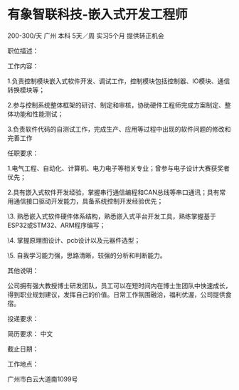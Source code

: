# 有象智联科技-嵌入式开发工程师

200-300/天 广州 本科 5天／周 实习5个月 提供转正机会

职位描述：

工作内容：



1.负责控制模块嵌入式软件开发、调试工作，控制模块包括控制器、IO模块、通信转换模块等；



2.参与控制系统整体框架的研讨、制定和审核，协助硬件工程师完成方案制定、整体功能和性能测试；



3.负责软件代码的自测试工作，完成生产、应用等过程中出现的软件问题的修改和完善工作





任职要求：



1.电气工程、自动化、计算机、电力电子等相关专业；曾参与电子设计大赛获奖者优先；



2.具有嵌入式软件开发经验，掌握串行通信编程和CAN总线等串口通讯；具有常用通信接口驱动开发能力，具备系统控制开发经验优先；



\3. 熟悉嵌入式软件硬件体系结构，熟悉嵌入式平台开发工具，熟练掌握基于ESP32或STM32、ARM程序编写；

\4. 掌握原理图设计、pcb设计以及元器件选型；

\5. 自我学习能力强，思路清晰，较强的分析和判断能力。



其他说明：

公司拥有强大教授博士研发团队，员工可以在短时间内在博士生团队中快速成长，得到职业规划建议，发挥自己的价值。日常工作氛围融洽，福利优渥，公司提供食宿。

投递要求：

简历要求： 中文

截止日期：

工作地点：

广州市白云大道南1099号